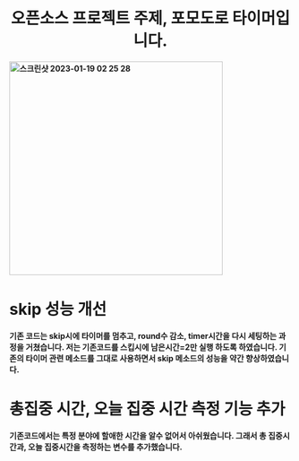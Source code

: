 <div align="center">
	<h1><strong>오픈소스 프로젝트 주제, 포모도로 타이머입니다. </h1>
	
</div>
	<img width="381" alt="스크린샷 2023-01-19 02 25 28" src="https://user-images.githubusercontent.com/60726663/213146185-e7a8ac30-0275-49dc-ac12-03496a897b6c.png">
	
# skip 성능 개선
기존 코드는 skip시에 타이머를 멈추고, round수 감소, timer시간을 다시 세팅하는 과정을 거쳤습니다.
저는 기존코드를 스킵시에 남은시간=2만 실행 하도록 하였습니다. 기존의 타이머 관련 메소드를 그대로 사용하면서 skip 메소드의 성능을 약간 향상하였습니다.
	
# 총집중 시간, 오늘 집중 시간 측정 기능 추가
기존코드에서는 특정 분야에 할애한 시간을 알수 없어서 아쉬웠습니다. 그래서 총 집중시간과, 오늘 집중시간을 측정하는 변수를 추가했습니다.

